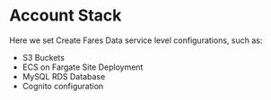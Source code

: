 # Account Stack

Here we set Create Fares Data service level configurations, such as:

- S3 Buckets
- ECS on Fargate Site Deployment
- MySQL RDS Database
- Cognito configuration
